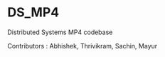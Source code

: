 DS_MP4
======

Distributed Systems MP4 codebase

Contributors : Abhishek, Thrivikram, Sachin, Mayur
